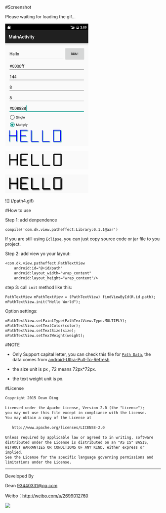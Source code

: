 #Screenshot

Please waiting for loading the gif...

![](/path1.gif)

![](/path2.gif)

![](/path3.gif)

![] (/path4.gif)

#How to use

Step 1: add denpendence


    compile('com.dk.view.patheffect:Library:0.1.1@aar')
    
    
If you are still using `Eclipse`, you can just copy source code or jar file to you project.


Step 2: add view yo your layout:

    <com.dk.view.patheffect.PathTextView
        android:id="@+id/path"
        android:layout_width="wrap_content"
        android:layout_height="wrap_content"/>

step 3: call `init` method like this:

    PathTextView mPathTextView = (PathTextView) findViewById(R.id.path);
	mPathTextView.init("Hello World");

Option settings:

    mPathTextView.setPaintType(PathTextView.Type.MULTIPLY);
    mPathTextView.setTextColor(color);
    mPathTextView.setTextSize(size);
    mPathTextView.setTextWeight(weight);

#NOTE

- Only Support capital letter, you can check this file for [`Path Data`](https://github.com/dkmeteor/PathEffectTextView/blob/master/Library/src/main/java/com/dk/view/patheffect/MatchPath.java), the data comes from [android-Ultra-Pull-To-Refresh](https://github.com/liaohuqiu/android-Ultra-Pull-To-Refresh/)

- the size unit is px , 72 means 72px*72px.

- the text weight unit is px.
 

#License

    Copyright 2015 Dean Ding

    Licensed under the Apache License, Version 2.0 (the "License");
    you may not use this file except in compliance with the License.
    You may obtain a copy of the License at

       http://www.apache.org/licenses/LICENSE-2.0

    Unless required by applicable law or agreed to in writing, software
    distributed under the License is distributed on an "AS IS" BASIS,
    WITHOUT WARRANTIES OR CONDITIONS OF ANY KIND, either express or implied.
    See the License for the specific language governing permissions and
    limitations under the License.

---
Developed By


Dean <93440331@qq.com>  

Weibo：http://weibo.com/u/2699012760

![](https://avatars0.githubusercontent.com/u/5019523?v=3&s=460)